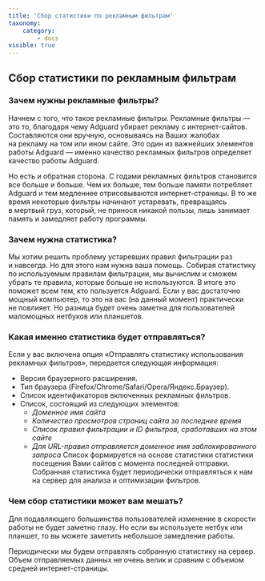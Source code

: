 ```yaml
---
title: 'Сбор статистики по рекламным фильтрам'
taxonomy:
    category:
        - docs
visible: true
---
```


## Сбор статистики по рекламным фильтрам

### Зачем нужны рекламные фильтры?
Начнем с&nbsp;того, что такое рекламные фильтры. Рекламные фильтры&nbsp;&mdash; это&nbsp;то, благодаря чему Adguard убирает рекламу с&nbsp;интернет-сайтов.
Составляются они вручную, основываясь на&nbsp;Ваших жалобах на&nbsp;рекламу на&nbsp;том или ином сайте. 
Это один из&nbsp;важнейших элементов работы Adguard&nbsp;&mdash; именно качество рекламных фильтров определяет качество работы Adguard.

Но&nbsp;есть и&nbsp;обратная сторона. С&nbsp;годами рекламных фильтров становится все больше и&nbsp;больше. Чем их&nbsp;больше, тем больше памяти потребляет Adguard и&nbsp;тем медленнее отрисовываются интернет-страницы. 
В&nbsp;то&nbsp;же время некоторые фильтры начинают устаревать, превращаясь в&nbsp;мертвый груз, который, не&nbsp;принося никакой пользы, лишь занимает память и&nbsp;замедляет работу программы.

### Зачем нужна статистика?
Мы&nbsp;хотим решить проблему устаревших правил фильтрации раз и&nbsp;навсегда. Но&nbsp;для этого нам нужна ваша помощь. Собирая статистику по&nbsp;используемым правилам фильтрации, мы&nbsp;вычислим и&nbsp;сможем убрать те&nbsp;правила, которые больше не&nbsp;используются. В&nbsp;итоге это поможет всем тем, кто пользуется Adguard.
Если у&nbsp;вас достаточно мощный компьютер, то&nbsp;это на&nbsp;вас (на&nbsp;данный момент) практически не&nbsp;повлияет. Но&nbsp;разница будет очень заметна для пользователей маломощных нетбуков или планшетов.

### Какая именно статистика будет отправляться?
Если у вас включена опция «Отправлять статистику использования рекламных фильтров», передается следующая информация:
* Версия браузерного расширения.
* Тип браузера (Firefox/Chrome/Safari/Opera/Яндекс.Браузер).
* Список идентификаторов включенных рекламных фильтров.
* Список, состоящий из следующих элементов: 
  * *Доменное имя сайта* 
  * *Количество просмотров страниц сайта за последнее время*
  * *Список правил фильтрации и ID фильтров, сработавших на этом сайте* 
  * *Для URL-правил отправляется доменное имя заблокированного запроса* 
  Список формируется на основе статистики статистики посещения Вами сайтов с момента последней отправки.
Собранная статистика будет периодически отправляться к нам на сервер для анализа и оптимизации фильтров.

### Чем сбор статистики может вам мешать?
Для подавляющего большинства пользователей изменение в&nbsp;скорости работы не&nbsp;будет заметно глазу. Но&nbsp;если вы&nbsp;используете нетбук или планшет, то&nbsp;вы&nbsp;можете заметить небольшое замедление работы.

Периодически мы&nbsp;будем отправлять собранную статистику на&nbsp;сервер. Объем отправляемых данных не&nbsp;очень велик и&nbsp;сравним с&nbsp;объемом средней интернет-страницы.
